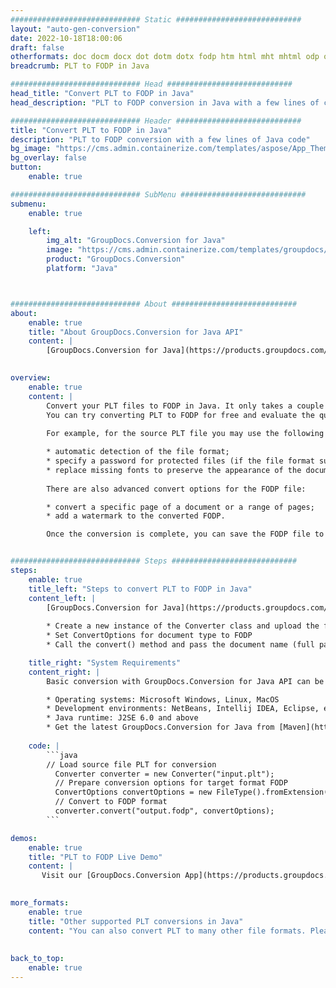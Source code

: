 ```yaml
---
############################# Static ############################
layout: "auto-gen-conversion"
date: 2022-10-18T18:00:06
draft: false
otherformats: doc docm docx dot dotm dotx fodp htm html mht mhtml odp odt otp pot potm potx pps ppsm ppsx ppt pptm pptx rtf
breadcrumb: PLT to FODP in Java

############################# Head ############################
head_title: "Convert PLT to FODP in Java"
head_description: "PLT to FODP conversion in Java with a few lines of code. Convert over 160 file formats using the GroupDocs document conversion API for Java"

############################# Header ############################
title: "Convert PLT to FODP in Java"
description: "PLT to FODP conversion with a few lines of Java code"
bg_image: "https://cms.admin.containerize.com/templates/aspose/App_Themes/V3/images/bg/header1.png"
bg_overlay: false
button:
    enable: true

############################# SubMenu ############################
submenu:
    enable: true

    left:
        img_alt: "GroupDocs.Conversion for Java"
        image: "https://cms.admin.containerize.com/templates/groupdocs/images/product-logos/90x90-noborder/groupdocs-conversion-java.png"
        product: "GroupDocs.Conversion"
        platform: "Java"



############################# About ############################
about:
    enable: true
    title: "About GroupDocs.Conversion for Java API"
    content: |
        [GroupDocs.Conversion for Java](https://products.groupdocs.com/conversion/java/) is an advanced file format conversion API for converting between popular image and document formats such as Microsoft Office, OpenDocument, PDF, HTML, email, CAD. and much more with just a few lines of code. The native API automatically detects the formats of the original documents and offers many options for customizing the converted documents. Along with the function of extracting information from a document, it also supports caching of the conversion results to the local disk by default. However, any type of cache storage can be supported by implementing the appropriate interfaces - Amazon S3, Dropbox, Google Drive, Windows Azure, Reddis, or any others.
    

overview:
    enable: true
    content: |
        Convert your PLT files to FODP in Java. It only takes a couple of lines of Java code on any platform of your choice, such as Windows, Linux, macOS.
        You can try converting PLT to FODP for free and evaluate the quality of the conversion results. Along with simple file conversion scripts, you can try more sophisticated options for loading the PLT source file and storing the FODP output. 
        
        For example, for the source PLT file you may use the following load options:

        * automatic detection of the file format;
        * specify a password for protected files (if the file format supports it);
        * replace missing fonts to preserve the appearance of the document.
        
        There are also advanced convert options for the FODP file:

        * convert a specific page of a document or a range of pages;
        * add a watermark to the converted FODP.

        Once the conversion is complete, you can save the FODP file to your local file path or to any third party storage such as FTP, Amazon S3, Google Drive, Dropbox etc. Please note - to convert PLT to FODP, you do not need to install any additional software, such as MS Office, Open Office, Adobe Acrobat Reader etc.


############################# Steps ############################
steps:
    enable: true
    title_left: "Steps to convert PLT to FODP in Java"
    content_left: |
        [GroupDocs.Conversion for Java](https://products.groupdocs.com/conversion/java/) allows developers to easily convert PLT file to FODP with a few lines of code.
        
        * Create a new instance of the Converter class and upload the file PLT with the full path
        * Set ConvertOptions for document type to FODP
        * Call the convert() method and pass the document name (full path) and format (FODP) as a parameter

    title_right: "System Requirements"
    content_right: |
        Basic conversion with GroupDocs.Conversion for Java API can be done with just a few lines of code. Our APIs are supported on all major platforms and operating systems. Before executing the code below, make sure you have the following prerequisites installed on your system.

        * Operating systems: Microsoft Windows, Linux, MacOS
        * Development environments: NetBeans, Intellij IDEA, Eclipse, etc.
        * Java runtime: J2SE 6.0 and above
        * Get the latest GroupDocs.Conversion for Java from [Maven](https://repository.groupdocs.com/webapp/#/artifacts/browse/tree/General/repo/com/groupdocs/groupdocs-conversion)
         
    code: |
        ```java    
        // Load source file PLT for conversion
          Converter converter = new Converter("input.plt");
          // Prepare conversion options for target format FODP
          ConvertOptions convertOptions = new FileType().fromExtension("fodp").getConvertOptions();
          // Convert to FODP format
          converter.convert("output.fodp", convertOptions);
        ```

demos:
    enable: true
    title: "PLT to FODP Live Demo"
    content: |
       Visit our [GroupDocs.Conversion App](https://products.groupdocs.app/conversion/family) website and try PLT to FODP conversion now. The free demo has the following benefits
          

more_formats:
    enable: true
    title: "Other supported PLT conversions in Java"
    content: "You can also convert PLT to many other file formats. Please see the list below."
       
       
back_to_top:
    enable: true
---
```

